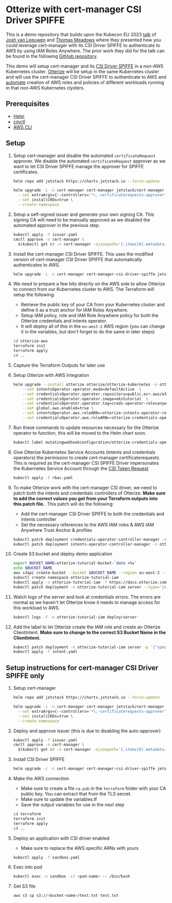 # Otterize with cert-manager CSI Driver SPIFFE

This is a demo repository that builds upon the Kubecon EU 2023 [talk](https://kccnceu2023.sched.com/event/1HyVN/cert-manager-can-do-spiffe-solving-multi-cloud-workload-identity-using-a-de-facto-standard-tool-thomas-meadows-jetstack-joshua-van-leeuwen-diagrid) of [Josh van Leeuwen](https://github.com/JoshVanL) and [Thomas Meadows](https://github.com/ChaosInTheCRD) where they presented how you could leverage cert-manager with its CSI Driver SPIFFE to authenticate to AWS by using IAM Roles Anywhere. The prior work they did for the talk can be found in the following [GitHub repository](https://github.com/JoshVanL/kubecon-2023-spiffe).

This demo will setup cert-manager and its [CSI Driver SPIFFE](https://cert-manager.io/docs/usage/csi-driver-spiffe/) in a non-AWS Kubernetes cluster. [Otterize](https://docs.otterize.com/overview/installation) will be setup in the same Kubernetes cluster and will use the cert-manager CSI Driver SPIFFE to authenticate to AWS and [automate](https://docs.otterize.com/features/aws-iam/tutorials/aws-iam-eks) creation of AWS roles and policies of different workloads running in that non-AWS Kubernetes clysters.

## Prerequisites

* [Helm](https://helm.sh/docs/intro/install/)
* [cmctl](https://cert-manager.io/docs/reference/cmctl/)
* [AWS CLI](https://docs.aws.amazon.com/cli/latest/userguide/getting-started-install.html)

## Setup

1. Setup cert-manager and disable the automated `certificateRequest` approver. We disable the automated `certificateRequest` approver as we want to let CSI Driver SPIFFE manage the approver for SPIFFE certificates.

    ```bash
    helm repo add jetstack https://charts.jetstack.io --force-update

    helm upgrade -i -n cert-manager cert-manager jetstack/cert-manager \
      --set extraArgs={--controllers='*\,-certificaterequests-approver'} \
      --set installCRDs=true \
      --create-namespace
    ```

1. Setup a self-signed issuer and generate your own signing CA. This signing CA will need to be manually approved as we disabled the automated approver in the previous step.

    ```bash
    kubectl apply -f issuer.yaml
    cmctl approve -n cert-manager \
      $(kubectl get cr -n cert-manager -ojsonpath='{.items[0].metadata.name}')
    ```

1. Install the cert-manager CSI Driver SPIFFE. This uses the modified version of cert-manager CSI Driver SPIFFE that automatically authenticates to AWS.

    ```bash
    helm upgrade -i -n cert-manager cert-manager-csi-driver-spiffe jetstack/cert-manager-csi-driver-spiffe -f values.yaml --wait
    ```

1. We need to prepare a few bits directly on the AWS side to allow Otterize to connect from our Kubernetes cluster to AWS. The Terraform will setup the following:

    * Retrieve the public key of your CA from your Kubernetes cluster and define it as a trust anchor for IAM Roles Anywhere.
    * Setup IAM policy, role and IAM Role Anywhere policy for both the Otterize credentials and intents operator.
    * It will deploy all of this in the `eu-west-2` AWS region (you can change it in the variables, but don't forget to do the same in later steps)

    ```bash
    cd otterize-aws
    terraform init
    terraform apply
    cd ..
    ```

1. Capture the Terraform Outputs for later use

1. Setup Otterize with AWS Integration

    ```bash
    helm upgrade --install otterize otterize/otterize-kubernetes -n otterize-system --create-namespace \
        --set intentsOperator.operator.mode=defaultActive  \
        --set credentialsOperator.operator.repository=public.ecr.aws/e3b4k2v5 \
        --set credentialsOperator.operator.image=ekstutorial  \
        --set credentialsOperator.operator.tag=creds-operator-rolesanywhere \
        --set global.aws.enabled=true \
        --set intentsOperator.aws.roleARN=<otterize-intents-operator-role-arn from Terraform output> \
        --set credentialsOperator.aws.roleARN=<otterize-credentials-operator-role-arn from Terraform output>
    ```

1. Run these commands to update resources necessary for the Otterize operator to function, this will be moved to the Helm chart soon.

    ```bash
    kubectl label mutatingwebhookconfiguration/otterize-credentials-operator-mutating-webhook-configuration app.kubernetes.io/component=credentials-operator app.kubernetes.io/part-of=otterize
    ```

1. Give Otterize Kubernetes Service Accounts (intents and credentials operators) the permission to create cert-manager certificaterequests. This is required as the cert-manager CSI SPIFFE Driver impersonates the Kubernetes Service Account through the [CSI Token Request](https://kubernetes-csi.github.io/docs/token-requests.html)

    ```bash
    kubectl apply -f rbac.yaml
    ```

1. To make Otterize work with the cert-manager CSI driver, we need to patch both the intents and credentials controllers of Otterize. **Make sure to add the correct values you got from your Terraform outputs into this patch file.**. This patch will do the following:

    * Add the cert-manager CSI Driver SPIFFE to both the credentials and intents controller
    * Set the necessary references to the AWS IAM roles & AWS IAM Anywhere Trust Anchor & profiles

    ```bash
    kubectl patch deployment credentials-operator-controller-manager -n otterize-system --patch-file credentials-operator-patch.yaml
    kubectl patch deployment intents-operator-controller-manager -n otterize-system --patch-file intents-operator-patch.yaml
    ```

1. Create S3 bucket and deploy demo application

    ```bash
    export BUCKET_NAME=otterize-tutorial-bucket-`date +%s`
    echo $BUCKET_NAME
    aws s3api create-bucket --bucket $BUCKET_NAME --region eu-west-2 --create-bucket-configuration LocationConstraint=eu-west-2
    kubectl create namespace otterize-tutorial-iam
    kubectl apply -n otterize-tutorial-iam -f https://docs.otterize.com/code-examples/aws-iam-eks/client-and-server.yaml
    kubectl patch deployment -n otterize-tutorial-iam server --type='json' -p="[{\"op\": \"replace\", \"path\": \"/spec/template/spec/containers/0/env\", \"value\": [{\"name\": \"BUCKET_NAME\", \"value\": \"$BUCKET_NAME\"}]}]"
    ```

1. Watch logs of the server and look at credentials errors. The errors are normal as we haven't let Otterize know it needs to manage access for this workload to AWS.

    ```bash
    kubectl logs -f -n otterize-tutorial-iam deploy/server
    ```

1. Add the label to let Otterize create the IAM role and create an Otterize ClientIntent. **Make sure to change to the correct S3 Bucket Name in the ClientIntent.**

    ```bash
    kubectl patch deployment -n otterize-tutorial-iam server -p '{"spec": {"template":{"metadata":{"labels":{"credentials-operator.otterize.com/create-aws-role":"true"}}}} }'
    kubectl apply -f intent.yaml
    ```

## Setup instructions for cert-manager CSI Driver SPIFFE only

1. Setup cert-manager

    ```bash
    helm repo add jetstack https://charts.jetstack.io --force-update

    helm upgrade -i -n cert-manager cert-manager jetstack/cert-manager \
      --set extraArgs={--controllers='*\,-certificaterequests-approver'} \
      --set installCRDs=true \
      --create-namespace
    ```

1. Deploy and approve issuer (this is due to disabling the auto-approver)

    ```bash
    kubectl apply -f issuer.yaml
    cmctl approve -n cert-manager \
      $(kubectl get cr -n cert-manager -ojsonpath='{.items[0].metadata.name}')
    ```

1. Install CSI Driver SPIFFE

    ```bash
    helm upgrade -i -n cert-manager cert-manager-csi-driver-spiffe jetstack/cert-manager-csi-driver-spiffe -f values.yaml --wait
    ```

1. Make the AWS connection
      * Make sure to create a file `ca.pub` in the `terraform` folder with your CA public key. You can extract that from the TLS secret.
      * Make sure to update the variables.tf
      * Save the output variables for use in the next step

      ```bash
      cd terraform
      terraform init
      terraform apply
      cd ..
      ```

1. Deploy an application with CSI driver enabled
    * Make sure to replace the AWS specific ARNs with yours

    ```bash
    kubectl apply -f sandbox.yaml
    ```

1. Exec into pod

    ```bash
    kubectl exec -n sandbox -it <pod-name> -- /bin/bash
    ```

1. Get S3 file

    ```bash
    aws s3 cp s3://<bucket-name>/test.txt test.txt
    ```
